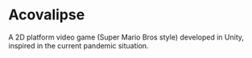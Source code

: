 # Acovalipse
 A 2D platform video game (Super Mario Bros style) developed in Unity, inspired in the current pandemic situation. 
